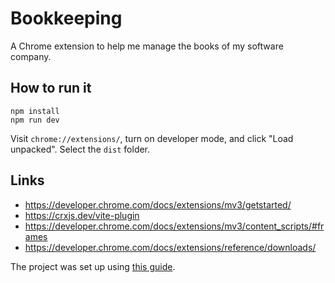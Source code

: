 # Bookkeeping

A Chrome extension to help me manage the books of my software company.

## How to run it

```
npm install
npm run dev
```

Visit `chrome://extensions/`, turn on developer mode, and click "Load unpacked".
Select the `dist` folder.

## Links

- https://developer.chrome.com/docs/extensions/mv3/getstarted/
- https://crxjs.dev/vite-plugin
- https://developer.chrome.com/docs/extensions/mv3/content_scripts/#frames
- https://developer.chrome.com/docs/extensions/reference/downloads/

The project was set up using [this guide](https://crxjs.dev/vite-plugin/getting-started/vanilla-js/create-project).
